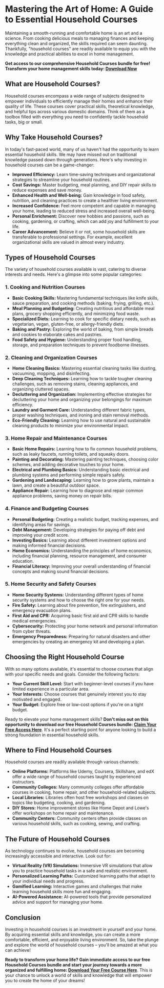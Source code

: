 # Mastering the Art of Home: A Guide to Essential Household Courses

Maintaining a smooth-running and comfortable home is an art and a science. From cooking delicious meals to managing finances and keeping everything clean and organized, the skills required can seem daunting. Thankfully, "household courses" are readily available to equip you with the knowledge and practical abilities to excel in home management.

**Get access to our comprehensive Household Courses bundle for free! Transform your home management skills today: [Download Now](https://udemywork.com/household-courses)**

## What are Household Courses?

Household courses encompass a wide range of subjects designed to empower individuals to efficiently manage their homes and enhance their quality of life. These courses cover practical skills, theoretical knowledge, and helpful tips across various domestic domains. Think of them as a toolbox filled with everything you need to confidently tackle household tasks, big or small.

## Why Take Household Courses?

In today's fast-paced world, many of us haven't had the opportunity to learn essential household skills. We may have missed out on traditional knowledge passed down through generations. Here's why investing in household courses can be a game-changer:

*   **Improved Efficiency:** Learn time-saving techniques and organizational strategies to streamline your household routines.
*   **Cost Savings:** Master budgeting, meal planning, and DIY repair skills to reduce expenses and save money.
*   **Enhanced Health and Well-being:** Gain knowledge in food safety, nutrition, and cleaning practices to create a healthier living environment.
*   **Increased Confidence:** Feel more competent and capable in managing your home, leading to reduced stress and increased overall well-being.
*   **Personal Enrichment:** Discover new hobbies and passions, such as cooking, gardening, or crafting, which can add joy and fulfillment to your life.
*   **Career Advancement:** Believe it or not, some household skills are transferable to professional settings. For example, excellent organizational skills are valued in almost every industry.

## Types of Household Courses

The variety of household courses available is vast, catering to diverse interests and needs. Here's a glimpse into some popular categories:

### 1. Cooking and Nutrition Courses

*   **Basic Cooking Skills:** Mastering fundamental techniques like knife skills, sauce preparation, and cooking methods (baking, frying, grilling, etc.).
*   **Meal Planning and Budgeting:** Creating nutritious and affordable meal plans, grocery shopping efficiently, and minimizing food waste.
*   **Specialized Diets:** Learning to cook for specific dietary needs, such as vegetarian, vegan, gluten-free, or allergy-friendly diets.
*   **Baking and Pastry:** Exploring the world of baking, from simple breads and cookies to elaborate cakes and pastries.
*   **Food Safety and Hygiene:** Understanding proper food handling, storage, and preparation techniques to prevent foodborne illnesses.

### 2. Cleaning and Organization Courses

*   **Home Cleaning Basics:** Mastering essential cleaning tasks like dusting, vacuuming, mopping, and disinfecting.
*   **Deep Cleaning Techniques:** Learning how to tackle tougher cleaning challenges, such as removing stains, cleaning appliances, and organizing cluttered spaces.
*   **Decluttering and Organization:** Implementing effective strategies for decluttering your home and organizing your belongings for maximum efficiency.
*   **Laundry and Garment Care:** Understanding different fabric types, proper washing techniques, and ironing and stain removal methods.
*   **Eco-Friendly Cleaning:** Learning how to use natural and sustainable cleaning products to minimize your environmental impact.

### 3. Home Repair and Maintenance Courses

*   **Basic Home Repairs:** Learning how to fix common household problems, such as leaky faucets, running toilets, and squeaky doors.
*   **Painting and Decorating:** Mastering painting techniques, choosing color schemes, and adding decorative touches to your home.
*   **Electrical and Plumbing Basics:** Understanding basic electrical and plumbing systems and performing simple repairs safely.
*   **Gardening and Landscaping:** Learning how to grow plants, maintain a lawn, and create a beautiful outdoor space.
*   **Appliance Repair:** Learning how to diagnose and repair common appliance problems, saving money on repair bills.

### 4. Finance and Budgeting Courses

*   **Personal Budgeting:** Creating a realistic budget, tracking expenses, and identifying areas for savings.
*   **Debt Management:** Developing strategies for paying off debt and improving your credit score.
*   **Investing Basics:** Learning about different investment options and making informed financial decisions.
*   **Home Economics:** Understanding the principles of home economics, including financial planning, resource management, and consumer education.
*   **Financial Literacy:** Improving your overall understanding of financial concepts and making sound financial decisions.

### 5. Home Security and Safety Courses

*   **Home Security Systems:** Understanding different types of home security systems and how to choose the right one for your needs.
*   **Fire Safety:** Learning about fire prevention, fire extinguishers, and emergency evacuation plans.
*   **First Aid and CPR:** Acquiring basic first aid and CPR skills to handle medical emergencies.
*   **Cybersecurity:** Protecting your home network and personal information from cyber threats.
*   **Emergency Preparedness:** Preparing for natural disasters and other emergencies by creating an emergency kit and developing a plan.

## Choosing the Right Household Course

With so many options available, it's essential to choose courses that align with your specific needs and goals. Consider the following factors:

*   **Your Current Skill Level:** Start with beginner-level courses if you have limited experience in a particular area.
*   **Your Interests:** Choose courses that genuinely interest you to stay motivated and engaged.
*   **Your Budget:** Explore free or low-cost options if you're on a tight budget.

Ready to elevate your home management skills? **Don't miss out on this opportunity to download our free Household Courses bundle: [Claim Your Free Access Here](https://udemywork.com/household-courses)**. It's a perfect starting point for anyone looking to build a strong foundation in essential household skills.

## Where to Find Household Courses

Household courses are readily available through various channels:

*   **Online Platforms:** Platforms like Udemy, Coursera, Skillshare, and edX offer a wide range of household courses taught by experienced instructors.
*   **Community Colleges:** Many community colleges offer affordable courses in cooking, home repair, and other household-related subjects.
*   **Local Libraries:** Libraries often host free workshops and classes on topics like budgeting, cooking, and gardening.
*   **DIY Stores:** Home improvement stores like Home Depot and Lowe's offer workshops on home repair and maintenance.
*   **Community Centers:** Community centers often provide classes on various household skills, such as cooking, sewing, and crafting.

## The Future of Household Courses

As technology continues to evolve, household courses are becoming increasingly accessible and interactive. Look out for:

*   **Virtual Reality (VR) Simulations:** Immersive VR simulations that allow you to practice household tasks in a safe and realistic environment.
*   **Personalized Learning Paths:** Customized learning paths that adapt to your individual needs and progress.
*   **Gamified Learning:** Interactive games and challenges that make learning household skills more fun and engaging.
*   **AI-Powered Assistance:** AI-powered tools that provide personalized advice and support for managing your home.

## Conclusion

Investing in household courses is an investment in yourself and your home. By acquiring essential skills and knowledge, you can create a more comfortable, efficient, and enjoyable living environment. So, take the plunge and explore the world of household courses – you'll be amazed at what you can achieve!

**Ready to transform your home life? Gain immediate access to our free Household Courses bundle and start your journey towards a more organized and fulfilling home: [Download Your Free Course Here](https://udemywork.com/household-courses)**. This is your chance to unlock a world of skills and knowledge that will empower you to create the home of your dreams!
